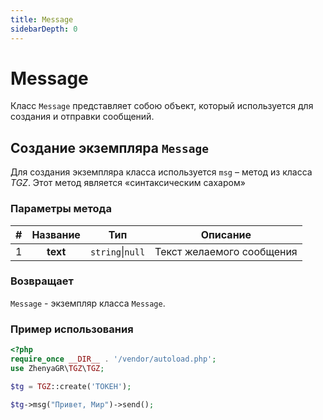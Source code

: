 ```yaml
---
title: Message
sidebarDepth: 0
---
```


# **Message**
Класс `Message` представляет собою объект, который используется для создания и отправки сообщений.

## Создание экземпляра `Message`
Для создания экземпляра класса используется `msg` – метод из класса _TGZ_. Этот метод является «синтаксическим сахаром»
 
### Параметры метода
| # | Название |       Тип        | Описание                  |
|:-:|:--------:|:----------------:|---------------------------|
| 1 | **text** | `string`\|`null` | Текст желаемого сообщения |

### Возвращает
`Message` - экземпляр класса `Message`.

### Пример использования
```php
<?php
require_once __DIR__ . '/vendor/autoload.php';
use ZhenyaGR\TGZ\TGZ;

$tg = TGZ::create('ТОКЕН');

$tg->msg("Привет, Мир")->send();
```